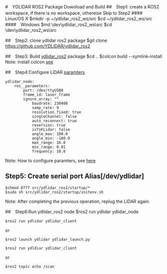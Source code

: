 #　YDLIDAR ROS2 Package Download and Build
##　Step1: create a ROS2 workspace, if there is no workspace, othereise Skip to Step2
####　Linux/OS X
	$mkdir -p ~/ydlidar_ros2_ws/src
	$cd ~/ydlidar_ros2_ws/src
####　Windows
	$md \dev\ydlidar_ros2_ws\src
	$cd \dev\ydlidar_ros2_ws\src
	
##　Step2: clone ydlidar ros2 package
	$git clone https://github.com/YDLIDAR/ydlidar_ros2
	
##　Step3: Build [ydlidar_ros2](https://github.com/YDLIDAR/ydlidar_ros2) package
	$cd ..
	$colcon build --symlink-install
Note: install colcon [see](https://index.ros.org/doc/ros2/Tutorials/Colcon-Tutorial/#install-colcon)

##　Step4:Configure LiDAR [paramters](params/ydlidar.yaml)

	ydlidar_node:
  		ros__parameters:
  			port: /dev/ttyUSB0
  			frame_id: laser_frame
   			ignore_array: ""
    			baudrate: 230400
    			samp_rate: 9
    			resolution_fixed: true
    			singleChannel: false    
    			auto_reconnect: true
    			reversion: true
    			isToFLidar: false
    			angle_max: 180.0
    			angle_min: -180.0
    			max_range: 16.0    
    			min_range: 0.01
    			frequency: 10.0

Note: How to configure paramters, see [here](paramters.md)

## Step5: Create serial port Alias[/dev/ydlidar] 
	$chmod 0777 src/ydlidar_ros2/startup/*
	$sudo sh src/ydlidar_ros2/startup/initenv.sh
Note: After completing the previous operation, replug the LiDAR again.
  
##　Step6:Run ydlidar_ros2 node
	$ros2 run ydlidar ydlidar_node

	$ros2 run ydlidar ydlidar_client
or

	$ros2 launch ydlidar ydlidar_launch.py
	
	$ros2 run ydldiar ydlidar_client
	 
or 

	$ros2 topic echo /scan

